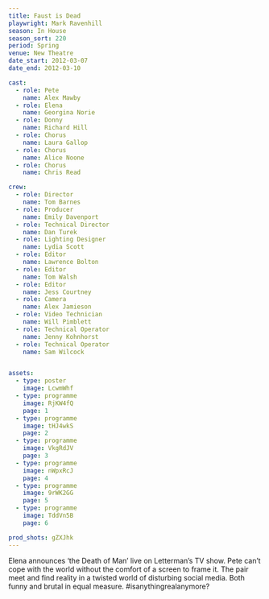 ```yaml
---
title: Faust is Dead
playwright: Mark Ravenhill
season: In House
season_sort: 220
period: Spring
venue: New Theatre
date_start: 2012-03-07
date_end: 2012-03-10

cast:
  - role: Pete
    name: Alex Mawby
  - role: Elena
    name: Georgina Norie
  - role: Donny
    name: Richard Hill
  - role: Chorus
    name: Laura Gallop
  - role: Chorus
    name: Alice Noone
  - role: Chorus
    name: Chris Read

crew:
  - role: Director
    name: Tom Barnes
  - role: Producer
    name: Emily Davenport
  - role: Technical Director
    name: Dan Turek
  - role: Lighting Designer
    name: Lydia Scott
  - role: Editor
    name: Lawrence Bolton
  - role: Editor
    name: Tom Walsh
  - role: Editor
    name: Jess Courtney
  - role: Camera
    name: Alex Jamieson
  - role: Video Technician
    name: Will Pimblett
  - role: Technical Operator
    name: Jenny Kohnhorst
  - role: Technical Operator
    name: Sam Wilcock


assets:
  - type: poster
    image: LcwmWhf
  - type: programme
    image: RjKW4fQ
    page: 1
  - type: programme
    image: tHJ4wkS
    page: 2
  - type: programme
    image: VkgRdJV
    page: 3
  - type: programme
    image: nWpxRcJ
    page: 4
  - type: programme
    image: 9rWK2GG
    page: 5
  - type: programme
    image: TddVn5B
    page: 6

prod_shots: gZXJhk
---
```


Elena announces ‘the Death of Man’ live on Letterman’s TV show. Pete can’t cope with the world without the comfort of a screen to frame it. The pair meet and find reality in a twisted world of disturbing social media. Both funny and brutal in equal measure. #isanythingrealanymore?

